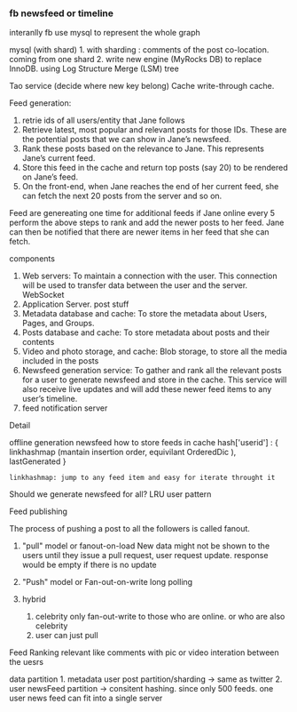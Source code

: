 ### fb newsfeed or timeline


interanlly fb use mysql to represent the whole graph

mysql  (with shard)
    1. with sharding : comments of the post co-location. coming from one shard
    2. write new engine (MyRocks DB) to replace InnoDB. using Log Structure Merge (LSM) tree

Tao service (decide where new key belong)
Cache  write-through cache.


Feed generation:

1. retrie ids of all users/entity that Jane follows
2. Retrieve latest, most popular and relevant posts for those IDs. These are the potential posts that we can show in Jane’s newsfeed.
3. Rank these posts based on the relevance to Jane. This represents Jane’s current feed.
4. Store this feed in the cache and return top posts (say 20) to be rendered on Jane’s feed.
5. On the front-end, when Jane reaches the end of her current feed, she can fetch the next 20 posts from the server and so on.

Feed are genereating one time
for additional feeds
    if Jane online
         every 5 perform the above steps to rank and add the newer posts to her feed. Jane can then be notified that there are newer items in her feed that she can fetch.

components
1. Web servers: To maintain a connection with the user. This connection will be used to transfer data between the user and the server. WebSocket
2. Application Server. post stuff
3. Metadata database and cache: To store the metadata about Users, Pages, and Groups.
4. Posts database and cache: To store metadata about posts and their contents
5. Video and photo storage, and cache: Blob storage, to store all the media included in the posts
6. Newsfeed generation service: To gather and rank all the relevant posts for a user to generate newsfeed and store in the cache. This service will also receive live updates and will add these newer feed items to any user’s timeline.
7. feed notification server



Detail

offline generation newsfeed
how to store feeds in cache
    hash['userid'] : { linkhashmap (mantain insertion order, equivilant OrderedDic ), lastGenerated }
   

    linkhashmap: jump to any feed item and easy for iterate throught it
Should we generate newsfeed for all?
    LRU
    user pattern


Feed publishing

The process of pushing a post to all the followers is called fanout.



1. "pull" model or fanout-on-load
New data might not be shown to the users until they issue a pull request, user request update. response would be empty if there is no update
2. "Push" model or Fan-out-on-write
    long polling

3. hybrid
   1. celebrity only fan-out-write to those who are online. or who are also celebrity
   2. user can just pull


Feed Ranking
    relevant
    like
    comments
    with pic or video
    interation between the uesrs



data partition
    1. metadata user post partition/sharding -> same as twitter
    2. user newsFeed partition -> consitent hashing. since only 500 feeds. one user news feed can fit into a single server


